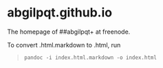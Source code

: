 abgilpqt.github.io
==================

The homepage of ##abgilpqt+ at freenode.

To convert .html.markdown to .html, run

> `pandoc -i index.html.markdown -o index.html`
